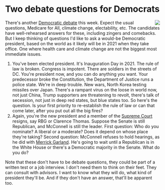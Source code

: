 # Two debate questions for Democrats
<img src="http://scripting.com/images/2020/02/17/sandersOnCnn.png" border="0" align="right">There's another <a href="https://www.vox.com/2020/2/7/21120657/democratic-debates-las-vegas-nevada-charleston">Democratic debate</a> this week. Expect the usual questions, Medicare for All, climate change, electability, etc. The candidates have well-rehearsed answers for these, including zingers and comebacks. But I keep thinking of questions I'd like to ask a would-be Democratic president, based on the world as it likely will be in 2021 when they take office. One where health care and climate change are not the biggest most immediate issues. 
1. You've been elected president. It's Inauguration Day in 2021. The rule of law is broken. Congress is impotent. There are soldiers in the streets of DC. You're president now, and you can do anything you want. Your predecessor broke the Constitution, the Department of Justice runs a police state. We're in deep trouble. New wars, North Korea testing missiles over Japan. There's a rampant virus on the loose in world now, not just China, Trump supporters are threatening to revolt, there's talk of secession, not just in deep red states, but blue states too. So here's the question. Is your first priority to re-establish the rule of law or can that come later, after you put out all the big fires?
2. Again, you're the new president and a member of the <a href="https://www.supremecourt.gov/about/justices.aspx">Supreme Court</a> resigns, say RBG or Clarence Thomas. Suppose the Senate is still Republican, and McConnell is still the leader. First question: Who do you nominate? A liberal or a moderate? Does it depend on whose place they're taking? Second question: McConnell refuses to hold hearings, as he did with <a href="https://en.wikipedia.org/wiki/Merrick_Garland">Merrick Garland</a>. He's going to wait until a Republican is in the White House or there's a Democratic majority in the Senate. What do you do?

Note that these don't have to be debate questions, they could be part of a written test or a job interview. I don't need them to think on their feet. They can consult with advisors. I want to know what they will do, what kind of president they'll be. And if they don't have an answer, that'll be apparent too.

